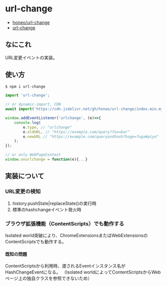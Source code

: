 # url-change
* [honeo/url-change](https://github.com/honeo/url-change)
* [url-change](https://www.npmjs.com/package/url-change)


## なにこれ
URL変更イベントの実装。


## 使い方
```bash
$ npm i url-change
```
```js
import 'url-change';

// or dynamic-import, CDN
await import('https://cdn.jsdelivr.net/gh/honeo/url-change/index.min.mjs');
```
```js
window.addEventListener('urlchange', (e)=>{
	console.log(
		e.type, // "urlchange"
		e.oldURL, // "https://example.com/query?foo=bar"
		e.newURL // "https://example.com/queryandhash?hoge=fuga#piyo"
	);
});

// or only WebPageContext
window.onurlchange = function(e){...}
```


## 実装について

### URL変更の検知
1. history.pushState|replaceState()の実行時
2. 標準のhashchangeイベント発火時

### ブラウザ拡張機能（ContentScripts）でも動作する
Isolated world突破により、ChromeExtensionsまたはWebExtensionsのContentScriptsでも動作する。

#### 既知の問題
ContentScriptsから利用時、渡されるEventインスタンス名がHashChangeEventになる。
（Isolated worldによってContentScriptsからWebページ上の独自クラスを参照できないため）
